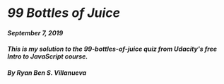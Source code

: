 # _99 Bottles of Juice_
#### _September 7, 2019_
#### _This is my solution to the 99-bottles-of-juice quiz from Udacity's free Intro to JavaScript course._
#### _By Ryan Ben S. Villanueva_